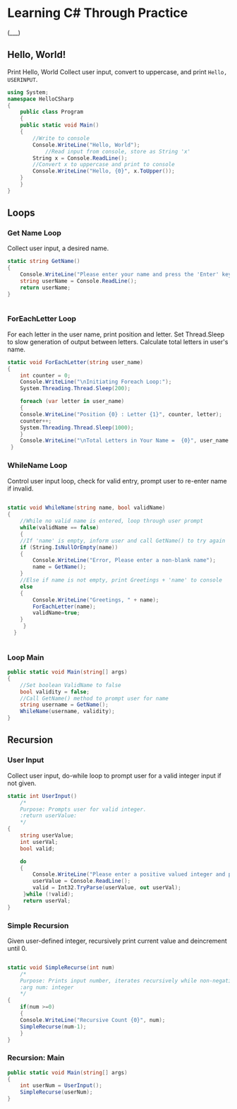 # Learning C# Through Practice
(___)

## Hello, World!    
Print Hello, World
Collect user input, convert to uppercase, and print `Hello, USERINPUT`. 
```C#
using System;
namespace HelloCSharp
{
    public class Program
    {
	public static void Main()
	{
	    //Write to console
	    Console.WriteLine("Hello, World");
            //Read input from console, store as String 'x'
	    String x = Console.ReadLine();
	    //Convert x to uppercase and print to console
	    Console.WriteLine("Hello, {0}", x.ToUpper());
	}
    }
}
```

## Loops
### Get Name Loop
Collect user input, a desired name. 
```C#
static string GetName()
{
    Console.WriteLine("Please enter your name and press the 'Enter' key.");
    string userName = Console.ReadLine();
    return userName;
}
	
```
### ForEachLetter Loop
For each letter in the user name, print position and letter.
Set Thread.Sleep to slow generation of output between letters.
Calculate total letters in user's name.
```C#
static void ForEachLetter(string user_name)
{
    int counter = 0;
    Console.WriteLine("\nInitiating Foreach Loop:");
    System.Threading.Thread.Sleep(200);

    foreach (var letter in user_name)
    {
	Console.WriteLine("Position {0} : Letter {1}", counter, letter);
	counter++;
	System.Threading.Thread.Sleep(1000);
    }
    Console.WriteLine("\nTotal Letters in Your Name =  {0}", user_name.Length);
 }    
```
### WhileName Loop
Control user input loop, check for valid entry, prompt user to re-enter name if invalid. 
```C#
	    
static void WhileName(string name, bool validName)
{
    //While no valid name is entered, loop through user prompt
    while(validName == false)	
    {
	//If 'name' is empty, inform user and call GetName() to try again
	if (String.IsNullOrEmpty(name))
	{
	    Console.WriteLine("Error, Please enter a non-blank name");
	    name = GetName();
	}
	//Else if name is not empty, print Greetings + 'name' to console
	else
	{
	    Console.WriteLine("Greetings, " + name);
	    ForEachLetter(name);
	    validName=true;
	}
     }
  }
		
```
### Loop Main
```C#
public static void Main(string[] args)
{
    //Set boolean ValidName to false
    bool validity = false;
    //Call GetName() method to prompt user for name
    string username = GetName();
    WhileName(username, validity);
}
```

## Recursion
### User Input
Collect user input, do-while loop to prompt user for a valid integer input if not given. 
```C#
static int UserInput()
    /*
    Purpose: Prompts user for valid integer.
    :return userValue:
    */
{   
    string userValue;
    int userVal;
    bool valid;

    do
    {
        Console.WriteLine("Please enter a positive valued integer and press the 'Enter' key.");
        userValue = Console.ReadLine();
        valid = Int32.TryParse(userValue, out userVal);
     }while (!valid);
     return userVal;
}
```
### Simple Recursion
Given user-defined integer, recursively print current value and deincrement until 0.
```C#

static void SimpleRecurse(int num)
    /* 
    Purpose: Prints input number, iterates recursively while non-negative
    :arg num: integer 
    */
{
    if(num >=0)
    {
	Console.WriteLine("Recursive Count {0}", num);
	SimpleRecurse(num-1);
    }
}
```
### Recursion: Main
```C#	
public static void Main(string[] args)
{
    int userNum = UserInput();
    SimpleRecurse(userNum);
}
	   
```
